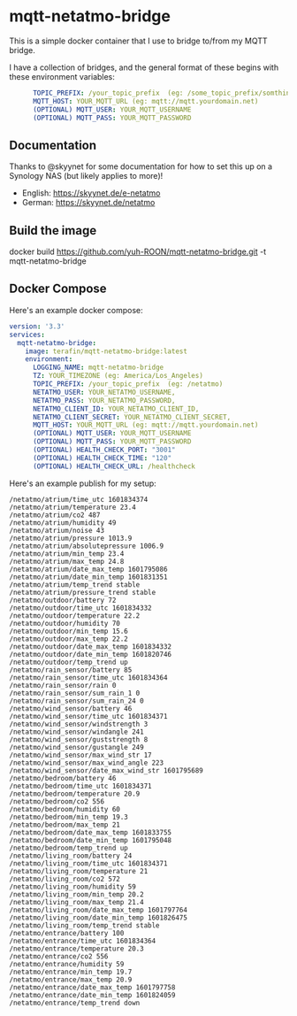 # mqtt-netatmo-bridge

This is a simple docker container that I use to bridge to/from my MQTT bridge.

I have a collection of bridges, and the general format of these begins with these environment variables:

```yaml
      TOPIC_PREFIX: /your_topic_prefix  (eg: /some_topic_prefix/somthing)
      MQTT_HOST: YOUR_MQTT_URL (eg: mqtt://mqtt.yourdomain.net)
      (OPTIONAL) MQTT_USER: YOUR_MQTT_USERNAME
      (OPTIONAL) MQTT_PASS: YOUR_MQTT_PASSWORD
```

## Documentation
Thanks to @skyynet for some documentation for how to set this up on a Synology NAS (but likely applies to more)!
* English: https://skyynet.de/e-netatmo
* German: https://skyynet.de/netatmo

## Build the image
docker build https://github.com/yuh-ROON/mqtt-netatmo-bridge.git -t mqtt-netatmo-bridge

## Docker Compose
Here's an example docker compose:

```yaml
version: '3.3'
services:
  mqtt-netatmo-bridge:
    image: terafin/mqtt-netatmo-bridge:latest
    environment:
      LOGGING_NAME: mqtt-netatmo-bridge
      TZ: YOUR_TIMEZONE (eg: America/Los_Angeles)
      TOPIC_PREFIX: /your_topic_prefix  (eg: /netatmo)
      NETATMO_USER: YOUR_NETATMO_USERNAME,
      NETATMO_PASS: YOUR_NETATMO_PASSWORD,
      NETATMO_CLIENT_ID: YOUR_NETATMO_CLIENT_ID,
      NETATMO_CLIENT_SECRET: YOUR_NETATMO_CLIENT_SECRET,
      MQTT_HOST: YOUR_MQTT_URL (eg: mqtt://mqtt.yourdomain.net)
      (OPTIONAL) MQTT_USER: YOUR_MQTT_USERNAME
      (OPTIONAL) MQTT_PASS: YOUR_MQTT_PASSWORD
      (OPTIONAL) HEALTH_CHECK_PORT: "3001"
      (OPTIONAL) HEALTH_CHECK_TIME: "120"
      (OPTIONAL) HEALTH_CHECK_URL: /healthcheck
```

Here's an example publish for my setup:

```log
/netatmo/atrium/time_utc 1601834374
/netatmo/atrium/temperature 23.4
/netatmo/atrium/co2 487
/netatmo/atrium/humidity 49
/netatmo/atrium/noise 43
/netatmo/atrium/pressure 1013.9
/netatmo/atrium/absolutepressure 1006.9
/netatmo/atrium/min_temp 23.4
/netatmo/atrium/max_temp 24.8
/netatmo/atrium/date_max_temp 1601795086
/netatmo/atrium/date_min_temp 1601831351
/netatmo/atrium/temp_trend stable
/netatmo/atrium/pressure_trend stable
/netatmo/outdoor/battery 72
/netatmo/outdoor/time_utc 1601834332
/netatmo/outdoor/temperature 22.2
/netatmo/outdoor/humidity 70
/netatmo/outdoor/min_temp 15.6
/netatmo/outdoor/max_temp 22.2
/netatmo/outdoor/date_max_temp 1601834332
/netatmo/outdoor/date_min_temp 1601820746
/netatmo/outdoor/temp_trend up
/netatmo/rain_sensor/battery 85
/netatmo/rain_sensor/time_utc 1601834364
/netatmo/rain_sensor/rain 0
/netatmo/rain_sensor/sum_rain_1 0
/netatmo/rain_sensor/sum_rain_24 0
/netatmo/wind_sensor/battery 46
/netatmo/wind_sensor/time_utc 1601834371
/netatmo/wind_sensor/windstrength 3
/netatmo/wind_sensor/windangle 241
/netatmo/wind_sensor/guststrength 8
/netatmo/wind_sensor/gustangle 249
/netatmo/wind_sensor/max_wind_str 17
/netatmo/wind_sensor/max_wind_angle 223
/netatmo/wind_sensor/date_max_wind_str 1601795689
/netatmo/bedroom/battery 46
/netatmo/bedroom/time_utc 1601834371
/netatmo/bedroom/temperature 20.9
/netatmo/bedroom/co2 556
/netatmo/bedroom/humidity 60
/netatmo/bedroom/min_temp 19.3
/netatmo/bedroom/max_temp 21
/netatmo/bedroom/date_max_temp 1601833755
/netatmo/bedroom/date_min_temp 1601795048
/netatmo/bedroom/temp_trend up
/netatmo/living_room/battery 24
/netatmo/living_room/time_utc 1601834371
/netatmo/living_room/temperature 21
/netatmo/living_room/co2 572
/netatmo/living_room/humidity 59
/netatmo/living_room/min_temp 20.2
/netatmo/living_room/max_temp 21.4
/netatmo/living_room/date_max_temp 1601797764
/netatmo/living_room/date_min_temp 1601826475
/netatmo/living_room/temp_trend stable
/netatmo/entrance/battery 100
/netatmo/entrance/time_utc 1601834364
/netatmo/entrance/temperature 20.3
/netatmo/entrance/co2 556
/netatmo/entrance/humidity 59
/netatmo/entrance/min_temp 19.7
/netatmo/entrance/max_temp 20.9
/netatmo/entrance/date_max_temp 1601797758
/netatmo/entrance/date_min_temp 1601824059
/netatmo/entrance/temp_trend down

```
